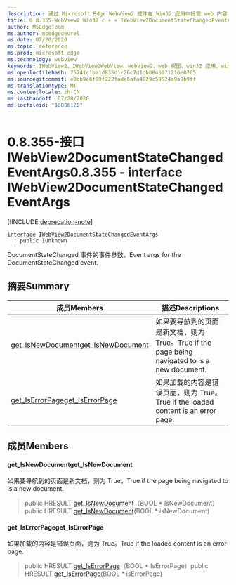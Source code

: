 ```yaml
---
description: 通过 Microsoft Edge WebView2 控件在 Win32 应用中托管 web 内容
title: 0.8.355-WebView2 Win32 c + + IWebView2DocumentStateChangedEventArgs
author: MSEdgeTeam
ms.author: msedgedevrel
ms.date: 07/20/2020
ms.topic: reference
ms.prod: microsoft-edge
ms.technology: webview
keywords: IWebView2、IWebView2WebView、webview2、web 视图、win32 应用、win32、edge
ms.openlocfilehash: 75741c1ba1d835d1c26c7d1db0845071216e0705
ms.sourcegitcommit: e0cb9e6f59f222fade6afa4829c59524a9a9b9ff
ms.translationtype: MT
ms.contentlocale: zh-CN
ms.lasthandoff: 07/20/2020
ms.locfileid: "10886120"
---
```

# <span data-ttu-id="33b1d-104">0.8.355-接口 IWebView2DocumentStateChangedEventArgs</span><span class="sxs-lookup"><span data-stu-id="33b1d-104">0.8.355 - interface IWebView2DocumentStateChangedEventArgs</span></span> 

[!INCLUDE [deprecation-note](../../includes/deprecation-note.md)]

```
interface IWebView2DocumentStateChangedEventArgs
  : public IUnknown
```

<span data-ttu-id="33b1d-105">DocumentStateChanged 事件的事件参数。</span><span class="sxs-lookup"><span data-stu-id="33b1d-105">Event args for the DocumentStateChanged event.</span></span>

## <span data-ttu-id="33b1d-106">摘要</span><span class="sxs-lookup"><span data-stu-id="33b1d-106">Summary</span></span>

 <span data-ttu-id="33b1d-107">成员</span><span class="sxs-lookup"><span data-stu-id="33b1d-107">Members</span></span>                        | <span data-ttu-id="33b1d-108">描述</span><span class="sxs-lookup"><span data-stu-id="33b1d-108">Descriptions</span></span>
--------------------------------|---------------------------------------------
[<span data-ttu-id="33b1d-109">get_IsNewDocument</span><span class="sxs-lookup"><span data-stu-id="33b1d-109">get_IsNewDocument</span></span>](#get_isnewdocument) | <span data-ttu-id="33b1d-110">如果要导航到的页面是新文档，则为 True。</span><span class="sxs-lookup"><span data-stu-id="33b1d-110">True if the page being navigated to is a new document.</span></span>
[<span data-ttu-id="33b1d-111">get_IsErrorPage</span><span class="sxs-lookup"><span data-stu-id="33b1d-111">get_IsErrorPage</span></span>](#get_iserrorpage) | <span data-ttu-id="33b1d-112">如果加载的内容是错误页面，则为 True。</span><span class="sxs-lookup"><span data-stu-id="33b1d-112">True if the loaded content is an error page.</span></span>

## <span data-ttu-id="33b1d-113">成员</span><span class="sxs-lookup"><span data-stu-id="33b1d-113">Members</span></span>

#### <span data-ttu-id="33b1d-114">get_IsNewDocument</span><span class="sxs-lookup"><span data-stu-id="33b1d-114">get_IsNewDocument</span></span> 

<span data-ttu-id="33b1d-115">如果要导航到的页面是新文档，则为 True。</span><span class="sxs-lookup"><span data-stu-id="33b1d-115">True if the page being navigated to is a new document.</span></span>

> <span data-ttu-id="33b1d-116">public HRESULT [get_IsNewDocument](#get_isnewdocument)（BOOL \* IsNewDocument）</span><span class="sxs-lookup"><span data-stu-id="33b1d-116">public HRESULT [get_IsNewDocument](#get_isnewdocument)(BOOL \* isNewDocument)</span></span>

#### <span data-ttu-id="33b1d-117">get_IsErrorPage</span><span class="sxs-lookup"><span data-stu-id="33b1d-117">get_IsErrorPage</span></span> 

<span data-ttu-id="33b1d-118">如果加载的内容是错误页面，则为 True。</span><span class="sxs-lookup"><span data-stu-id="33b1d-118">True if the loaded content is an error page.</span></span>

> <span data-ttu-id="33b1d-119">public HRESULT [get_IsErrorPage](#get_iserrorpage)（BOOL \* IsErrorPage）</span><span class="sxs-lookup"><span data-stu-id="33b1d-119">public HRESULT [get_IsErrorPage](#get_iserrorpage)(BOOL \* isErrorPage)</span></span>

